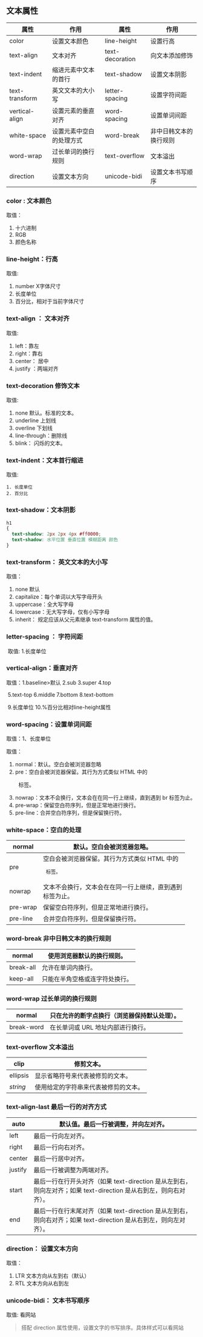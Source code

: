 

## 文本属性

| 属性           | 作用                     | 属性            | 作用             |
| -------------- | ------------------------ | --------------- | ---------------- |
| color          | 设置文本颜色             | line-height     | 设置行高         |
| text-align     | 文本对齐                 | text-decoration | 向文本添加修饰   |
| text-indent    | 缩进元素中文本的首行     | text-shadow     | 设置文本阴影     |
| text-transform | 英文文本的大小写         | letter-spacing  | 设置字符间距     |
| vertical-align | 设置元素的垂直对齐       | word-spacing    | 设置单词间距     |
| white-space    | 设置元素中空白的处理方式 | word-break | 非中日韩文本的换行规则 |
| word-wrap | 过长单词的换行规则    | text-overflow | 文本溢出 |
|direction|设置文本方向|unicode-bidi|设置文本书写顺序|

### color  :  文本颜色

取值：

1. 十六进制 
2. RGB 
3. 颜色名称

### line-height：行高

取值:

1. number X字体尺寸 
2. 长度单位 
3. 百分比，相对于当前字体尺寸

### text-align ： 文本对齐

取值: 

1. left：靠左
2. right：靠右
3. center： 居中
4. justify ：两端对齐

### text-decoration 修饰文本

取值: 

1. none  默认。标准的文本。
2. underline 上划线
3. overline 下划线
4. line-through：删除线
5. blink： 闪烁的文本。

### text-indent：文本首行缩进

取值: 

	1. 长度单位 
	2. 百分比

### text-shadow：文本阴影

~~~css
h1
{
  text-shadow: 2px 2px 4px #ff0000;
  text-shadow: 水平位置 垂直位置 模糊距离 颜色
}
~~~



### text-transform： 英文文本的大小写

取值：

1. none 默认 
2. capitalize：每个单词以大写字母开头
3. uppercase：全大写字母
4. lowercase：无大写字母，仅有小写字母
5. inherit： 规定应该从父元素继承 text-transform 属性的值。



### letter-spacing ： 字符间距

​	取值: 1.长度单位



### vertical-align：垂直对齐

 取值：1.baseline>默认 2.sub 3.super 4.top 

​                5.text-top  6.middle  7.bottom  8.text-bottom  

​                9.长度单位 10.%百分比相对line-height属性 



### word-spacing：设置单词间距

取值：1、长度单位

取值：

1. normal：默认。空白会被浏览器忽略
2. pre：空白会被浏览器保留。其行为方式类似 HTML 中的 <pre> 标签。
3. nowrap：文本不会换行，文本会在在同一行上继续，直到遇到 br 标签为止。
4. pre-wrap：保留空白符序列，但是正常地进行换行。
5. pre-line：合并空白符序列，但是保留换行符。





### white-space：空白的处理

| normal   | 默认。空白会被浏览器忽略。                                   |
| -------- | ------------------------------------------------------------ |
| pre      | 空白会被浏览器保留。其行为方式类似 HTML 中的 <pre> 标签。    |
| nowrap   | 文本不会换行，文本会在在同一行上继续，直到遇到 <br> 标签为止。 |
| pre-wrap | 保留空白符序列，但是正常地进行换行。                         |
| pre-line | 合并空白符序列，但是保留换行符。                             |



### word-break  非中日韩文本的换行规则

| normal    | 使用浏览器默认的换行规则。     |
| --------- | ------------------------------ |
| break-all | 允许在单词内换行。             |
| keep-all  | 只能在半角空格或连字符处换行。 |



### word-wrap  过长单词的换行规则

| normal     | 只在允许的断字点换行（浏览器保持默认处理）。 |
| ---------- | -------------------------------------------- |
| break-word | 在长单词或 URL 地址内部进行换行。            |



### text-overflow     文本溢出

| clip     | 修剪文本。                           |
| -------- | ------------------------------------ |
| ellipsis | 显示省略符号来代表被修剪的文本。     |
| *string* | 使用给定的字符串来代表被修剪的文本。 |



### text-align-last    最后一行的对齐方式

| auto    | 默认值。最后一行被调整，并向左对齐。                         |
| ------- | ------------------------------------------------------------ |
| left    | 最后一行向左对齐。                                           |
| right   | 最后一行向右对齐。                                           |
| center  | 最后一行居中对齐。                                           |
| justify | 最后一行被调整为两端对齐。                                   |
| start   | 最后一行在行开头对齐（如果 text-direction 是从左到右，则向左对齐；如果 text-direction 是从右到左，则向右对齐）。 |
| end     | 最后一行在行末尾对齐（如果 text-direction 是从左到右，则向右对齐；如果 text-direction 是从右到左，则向左对齐）。 |



### direction： 设置文本方向

取值：

1. LTR 文本方向从左到右（默认）
2. RTL 文本方向从右到左

### unicode-bidi： 文本书写顺序

取值:  看网站

> 搭配 direction 属性使用，设置文字的书写排序。具体样式可以看网站


